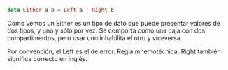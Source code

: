 ```haskell
data Either a b = Left a | Right b
```

Como vemos un Either es un tipo de dato que puede presentar valores de dos tipos, y uno y sólo por vez. Se comporta como una caja con dos compartimentos, pero usar uno inhabilita el otro y viceversa.

Por convención, el Left es el de error. Regla mnemotécnica: Right también significa correcto en inglés.